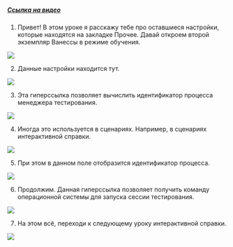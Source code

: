 ﻿##### [Ссылка на видео](https://youtu.be/pX-mkRaOoPg)

001. Привет! В этом уроке я расскажу тебе про оставшиеся настройки, которые находятся на закладке Прочее. Давай откроем второй экземпляр Ванессы в режиме обучения.

![](https://vanessa-files.do.bit-erp.ru/Doc/1.2.040.1/MD/Глава02/images/000_ЗакладкаСервисПрочее.png)

002. Данные настройки находится тут.

![](https://vanessa-files.do.bit-erp.ru/Doc/1.2.040.1/MD/Глава02/images/007_ЗакладкаСервисПрочее.png)

003. Эта гиперссылка позволяет вычислить идентификатор процесса менеджера тестирования.

![](https://vanessa-files.do.bit-erp.ru/Doc/1.2.040.1/MD/Глава02/images/012_ЗакладкаСервисПрочее.png)

004. Иногда это используется в сценариях. Например, в сценариях интерактивной справки.

![](https://vanessa-files.do.bit-erp.ru/Doc/1.2.040.1/MD/Глава02/images/015_ЗакладкаСервисПрочее.png)

005. При этом в данном поле отобразится идентификатор процесса.

![](https://vanessa-files.do.bit-erp.ru/Doc/1.2.040.1/MD/Глава02/images/018_ЗакладкаСервисПрочее.png)

006. Продолжим. Данная гиперссылка позволяет получить команду операционной системы для запуска сессии тестирования.

![](https://vanessa-files.do.bit-erp.ru/Doc/1.2.040.1/MD/Глава02/images/023_ЗакладкаСервисПрочее.png)

007. На этом всё, переходи к следующему уроку интерактивной справки.

![](https://vanessa-files.do.bit-erp.ru/Doc/1.2.040.1/MD/Глава02/images/029_ЗакладкаСервисПрочее.png)
